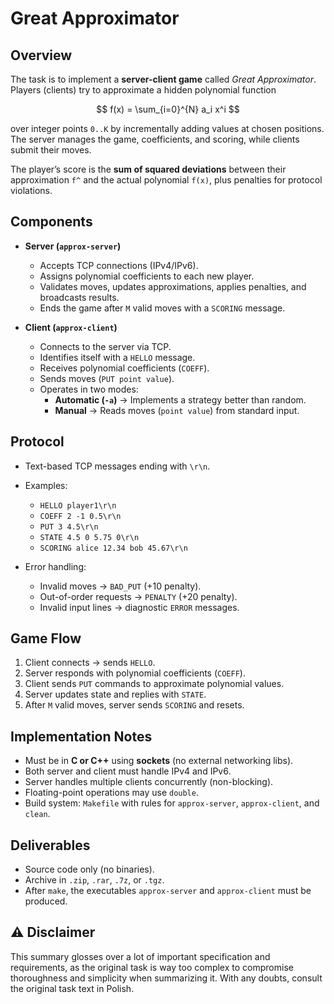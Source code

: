 # Great Approximator

## Overview  
The task is to implement a **server-client game** called *Great Approximator*.  
Players (clients) try to approximate a hidden polynomial function  

$$
f(x) = \sum_{i=0}^{N} a_i x^i
$$


over integer points `0..K` by incrementally adding values at chosen positions.  
The server manages the game, coefficients, and scoring, while clients submit their moves.  

The player’s score is the **sum of squared deviations** between their approximation `f^` and the actual polynomial `f(x)`, plus penalties for protocol violations.  

## Components  
- **Server (`approx-server`)**  
  - Accepts TCP connections (IPv4/IPv6).  
  - Assigns polynomial coefficients to each new player.  
  - Validates moves, updates approximations, applies penalties, and broadcasts results.  
  - Ends the game after `M` valid moves with a `SCORING` message.  

- **Client (`approx-client`)**  
  - Connects to the server via TCP.  
  - Identifies itself with a `HELLO` message.  
  - Receives polynomial coefficients (`COEFF`).  
  - Sends moves (`PUT point value`).  
  - Operates in two modes:  
    - **Automatic (`-a`)** → Implements a strategy better than random.  
    - **Manual** → Reads moves (`point value`) from standard input.  

## Protocol  
- Text-based TCP messages ending with `\r\n`.  
- Examples:  
  - `HELLO player1\r\n`  
  - `COEFF 2 -1 0.5\r\n`  
  - `PUT 3 4.5\r\n`  
  - `STATE 4.5 0 5.75 0\r\n`  
  - `SCORING alice 12.34 bob 45.67\r\n`  

- Error handling:  
  - Invalid moves → `BAD_PUT` (+10 penalty).  
  - Out-of-order requests → `PENALTY` (+20 penalty).  
  - Invalid input lines → diagnostic `ERROR` messages.  

## Game Flow  
1. Client connects → sends `HELLO`.  
2. Server responds with polynomial coefficients (`COEFF`).  
3. Client sends `PUT` commands to approximate polynomial values.  
4. Server updates state and replies with `STATE`.  
5. After `M` valid moves, server sends `SCORING` and resets.  

## Implementation Notes  
- Must be in **C or C++** using **sockets** (no external networking libs).  
- Both server and client must handle IPv4 and IPv6.  
- Server handles multiple clients concurrently (non-blocking).  
- Floating-point operations may use `double`.  
- Build system: `Makefile` with rules for `approx-server`, `approx-client`, and `clean`.  

## Deliverables  
- Source code only (no binaries).  
- Archive in `.zip`, `.rar`, `.7z`, or `.tgz`.  
- After `make`, the executables `approx-server` and `approx-client` must be produced.

## ⚠️ Disclaimer
This summary glosses over a lot of important specification and requirements, as the original task is way too complex to compromise thoroughness and simplicity when summarizing it. With any doubts, consult the original task text in Polish.
